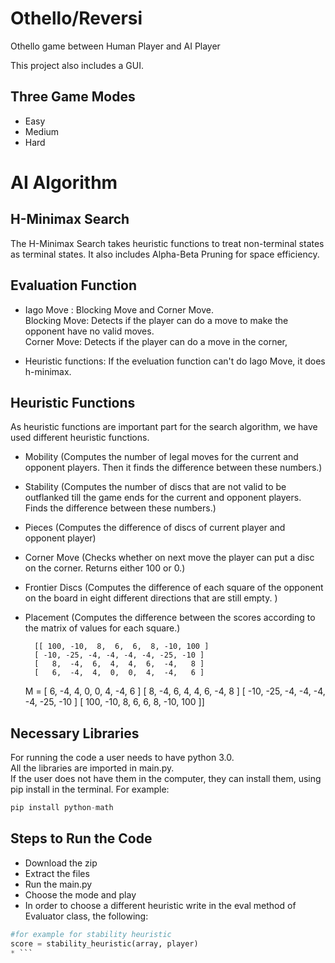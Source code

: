 # Othello/Reversi

<p>Othello game between Human Player and AI Player</p>
<p>This project also includes a GUI.</p>

Three Game Modes
----------
* Easy
* Medium
* Hard

# AI Algorithm


H-Minimax Search
--------------
The H-Minimax Search takes heuristic functions to treat non-terminal states as terminal states. It also includes Alpha-Beta Pruning for space efficiency. 


Evaluation Function
-------------------
* Iago Move : Blocking Move and Corner Move. <br>
Blocking Move: Detects if the player can do a move to make the opponent have no valid moves. <br>
Corner Move: Detects if the player can do a move in the corner,

* Heuristic functions: If the eveluation function can't do Iago Move, it does h-minimax.

Heuristic Functions
-------------------
As heuristic functions are important part for the search algorithm, we have used different heuristic functions.

* Mobility (Computes the number of legal moves for the current and opponent players. Then it finds the difference between these numbers.)

* Stability (Computes the number of discs that are not valid to be outflanked till the game ends for the current and opponent players. Finds the difference between these numbers.)

* Pieces (Computes the difference of discs of current player and opponent player)

* Corner Move (Checks whether on next move the player can put a disc on the corner. Returns either 100 or 0.)

* Frontier Discs (Computes the difference of each square of the opponent on the board in eight different directions that are still empty. )

* Placement (Computes the difference between the scores according to the matrix of values for each square.)


        [[ 100, -10,  8,  6,  6,  8, -10, 100 ]        
        [ -10, -25, -4, -4, -4, -4, -25, -10 ]    
        [   8,  -4,  6,  4,  4,  6,  -4,   8 ] 
        [   6,  -4,  4,  0,  0,  4,  -4,   6 ]
    M = [   6,  -4,  4,  0,  0,  4,  -4,   6 ]
        [   8,  -4,  6,  4,  4,  6,  -4,   8 ]
        [ -10, -25, -4, -4, -4, -4, -25, -10 ]
        [ 100, -10,  8,  6,  6,  8, -10, 100 ]]

Necessary Libraries
-------------------
For running the code a user needs to have python 3.0. <br>
All the libraries are imported in main.py. <br>
If the user does not have them in the computer, they can install them, using pip install in the terminal. For example:
```python
pip install python-math
```

Steps to Run the Code
-------------------
* Download the zip
* Extract the files
* Run the main.py
* Choose the mode and play
* In order to choose a different heuristic write in the eval method of Evaluator class, the following:
```python
#for example for stability heuristic
score = stability_heuristic(array, player)
* ```


